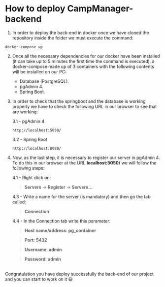 # How to deploy CampManager-backend

1. In order to deploy the back-end in docker once we have cloned the repository inside the folder we must execute the command:
```
docker-compose up
```
2. Once all the necessary dependencies for our docker have been installed (it can take up to 5 minutes the first time the command is executed), a docker-compose made up of 3 containers with the following contents will be installed on our PC:

    - Database (PostgreSQL).
    - pgAdmin 4.
    - Spring Boot.

3. In order to check that the springboot and the database is working properly we have to check the following URL in our browser to see that are working:

    3.1 - pgAdmin 4
    ```
    http://localhost:5050/
    ```
    3.2 - Spring Boot
    ```
    http://localhost:8080/
    ```


4. Now, as the last step, it is necessary to register our server in pgAdmin 4. To do this in our browser at the URL **localhost:5050/** we will follow the following steps:

    4.1 - Right click on:
    > **Servers** -> **Register** -> **Servers...**
    
    4.3 - Write a name for the server (is mandatory) and then go the tab called:
    > **Connection**
    
    4.4 - In the Connection tab write this parameter:
    > **Host name/address**: **pg_container**
    
    > **Port**: **5432**
    
    > **Username**: **admin**
    
    > **Password**: **admin**
    
 
<br/> Congratulation you have deploy successfully the back-end of our project and you can start to work on it :smiley:
 
